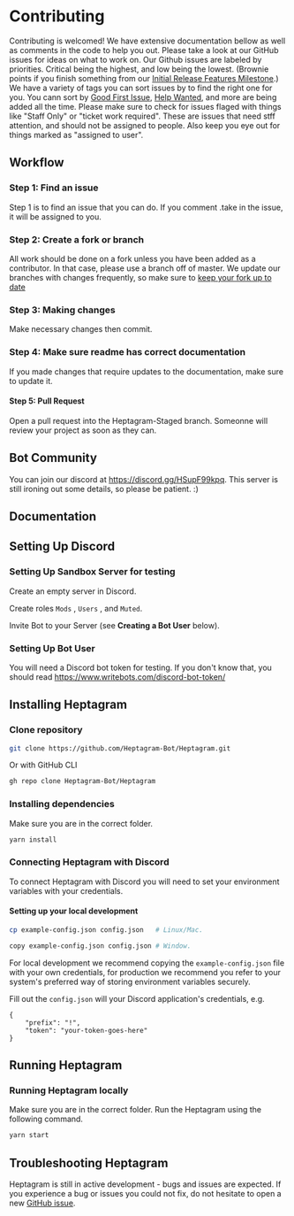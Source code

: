 # Contributing

Contributing is welcomed! We have extensive documentation bellow as well as comments in the code to help you out.
Please take a look at our GitHub issues for ideas on what to work on. Our Github issues are labeled by priorities. Critical being the highest, and low being the lowest. (Brownie points if you finish something from our [Initial Release Features Milestone](https://github.com/Heptagram-Bot/Heptagram/milestone/1).) We have a variety of tags you can sort issues by to find the right one for you. You cann sort by [Good First Issue](https://github.com/Heptagram-Bot/Heptagram/issues?q=is%3Aopen+is%3Aissue+label%3A%22good+first+issue%22), [Help Wanted](https://github.com/Heptagram-Bot/Heptagram/issues?q=is%3Aopen+is%3Aissue+label%3A%22%F0%9F%91%90+help+wanted+%F0%9F%91%90%22), and more are being added all the time. Please make sure to check for issues flaged with things like "Staff Only" or "ticket work required". These are issues that need stff attention, and should not be assigned to people. Also keep you eye out for things marked as "assigned to user".

## Workflow

### Step 1: Find an issue

Step 1 is to find an issue that you can do. If you comment .take in the issue, it will be assigned to you.

### Step 2: Create a fork or branch

All work should be done on a fork unless you have been added as a contributor. In that case, please use a branch off of master. We update our branches with changes frequently, so make sure to [keep your fork up to date](https://dev.to/giannellitech/keeping-your-fork-up-to-date-klh)

### Step 3: Making changes

Make necessary changes then commit.

### Step 4: Make sure readme has correct documentation

If you made changes that require updates to the documentation, make sure to update it.

#### Step 5: Pull Request

Open a pull request into the Heptagram-Staged branch. Someonne will review your project as soon as they can.

## Bot Community

You can join our discord at <https://discord.gg/HSupF99kpq>. This server is still ironing out some details, so please be patient. :)

## Documentation

## Setting Up Discord

### Setting Up Sandbox Server for testing

Create an empty server in Discord.

Create roles `Mods` , `Users` , and  `Muted`.

Invite Bot to your Server (see **Creating a Bot User** below).

### Setting Up Bot User

You will need a Discord bot token for testing. If you don't know that, you should read <https://www.writebots.com/discord-bot-token/>

## Installing Heptagram

### Clone repository

```bash
git clone https://github.com/Heptagram-Bot/Heptagram.git
```

Or with GitHub CLI

```bash
gh repo clone Heptagram-Bot/Heptagram
```

### Installing dependencies

Make sure you are in the correct folder.

```bash
yarn install
```

### Connecting Heptagram with Discord

To connect Heptagram with Discord you will need to set your environment variables with your credentials.

#### Setting up your local development

```bash
cp example-config.json config.json   # Linux/Mac.

copy example-config.json config.json # Window.
```

For local development we recommend copying the `example-config.json` file with your own credentials, for production we recommend you refer to your system's preferred way of storing environment variables securely.

Fill out the `config.json` will your Discord application's credentials, e.g.

```shell
{
    "prefix": "!",
    "token": "your-token-goes-here"
}
```

## Running Heptagram

### Running Heptagram locally

Make sure you are in the correct folder. Run the Heptagram using the following command.

```zsh
yarn start
```

## Troubleshooting Heptagram

Heptagram is still in active development - bugs and issues are expected. If you experience a bug or issues you could not fix, do not hesitate to open a new [GitHub issue](https://github.com/Heptagram-Bot/Heptagram/issues/new).
